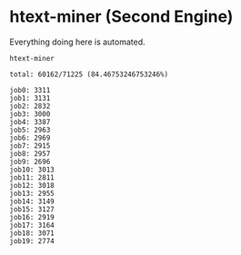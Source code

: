 # htext-miner (Second Engine)

Everything doing here is automated.

```
htext-miner

total: 60162/71225 (84.46753246753246%)

job0: 3311
job1: 3131
job2: 2832
job3: 3000
job4: 3387
job5: 2963
job6: 2969
job7: 2915
job8: 2957
job9: 2696
job10: 3013
job11: 2811
job12: 3018
job13: 2955
job14: 3149
job15: 3127
job16: 2919
job17: 3164
job18: 3071
job19: 2774
```